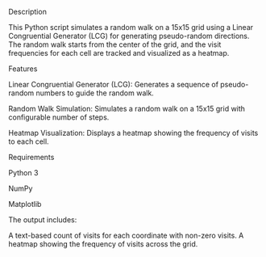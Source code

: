 Description

This Python script simulates a random walk on a 15x15 grid using a Linear Congruential Generator (LCG) for generating pseudo-random directions. The random walk starts from the center of the grid, and the visit frequencies for each cell are tracked and visualized as a heatmap.

Features

Linear Congruential Generator (LCG): Generates a sequence of pseudo-random numbers to guide the random walk.

Random Walk Simulation: Simulates a random walk on a 15x15 grid with configurable number of steps.

Heatmap Visualization: Displays a heatmap showing the frequency of visits to each cell.

Requirements

Python 3

NumPy

Matplotlib



The output includes:

A text-based count of visits for each coordinate with non-zero visits.
A heatmap showing the frequency of visits across the grid.
